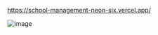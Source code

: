 https://school-management-neon-six.vercel.app/


![image](https://github.com/user-attachments/assets/415e6dfd-43dc-4bf8-89fd-d324cb5b809a)

